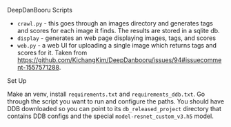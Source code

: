 DeepDanBooru Scripts

- `crawl.py` - this goes through an images directory and generates tags and scores for each image it finds. The results are stored in a sqlite db.
- `display` - generates an web page displaying images, tags, and scores
- `web.py` - a web UI for uploading a single image which returns tags and scores for it. Taken from https://github.com/KichangKim/DeepDanbooru/issues/94#issuecomment-1557571288.

Set Up

Make an venv, install `requirements.txt` and `requirements_ddb.txt`. Go through the script you want to run and configure the paths. You should have DDB downloaded so you can point to its `db_released_project` directory that contains DDB configs and the special `model-resnet_custom_v3.h5` model.
